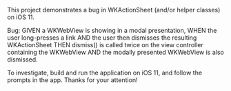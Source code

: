 This project demonstrates a bug in WKActionSheet (and/or helper classes) on iOS 11.  

Bug:
GIVEN a WKWebView is showing in a modal presentation,
WHEN the user long-presses a link
AND the user then dismisses the resulting WKActionSheet
THEN dismiss() is called twice on the view controller containing the WKWebView
AND the modally presented WKWebView is also dismissed.

To investigate, build and run the application on iOS 11, and follow the prompts in the app.  Thanks for your attention!

